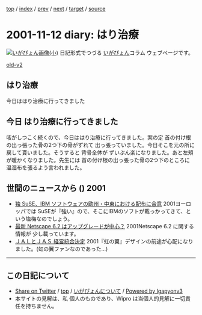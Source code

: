 [top](../index.html) 
 / [index](index.html) 
 / [prev](ig011111.html) 
 / [next](ig011113.html) 
 / [target](https://igapyon.github.io/diary/2001/ig011112.html) 
 / [source](https://github.com/igapyon/diary/blob/master/2001/ig011112.src.md) 

2001-11-12 diary: はり治療
=====================================================================================================
[![いがぴょん画像(小)](https://igapyon.github.io/diary/images/iga200306s.jpg "いがぴょん")](https://igapyon.github.io/diary/memo/memoigapyon.html) 日記形式でつづる [いがぴょん](https://igapyon.github.io/diary/memo/memoigapyon.html)コラム ウェブページです。

[old-v2](ig011112-orig.html)

## はり治療

今日ははり治療に行ってきました


## 今日 はり治療に行ってきました

咳がしつこく続くので、今日ははり治療に行ってきました。案の定 首の付け根の出っ張った骨の2つ下の骨がずれて 出っ張っていました。今日そこを元の所に戻して貰いました。そうすると 背骨全体が ずいぶん楽になりました。あと左頬が暖かくなりました。先生には 首の付け根の出っ張った骨の2つ下のところに 温湿布を張るよう言われました。

## 世間のニュースから () 2001

* [独 SuSE、IBM ソフトウェアの欧州・中東における配布に合意](http://japan.internet.com/linuxtoday/20011110/3.html)  2001ヨーロッパでは SuSEが『強い』ので、そこにIBMのソフトが載っかってきて、という塩梅なのでしょう。
* [最新 Netscape 6.2 はアップグレードが中心？](http://japan.internet.com/linuxtoday/20011110/1.html)  2001Netscape 6.2 に関する情報が 少し載っています。
* [ＪＡＬとＪＡＳ 経営統合決定](http://www.nhk.or.jp/news/2001/11/12/grri840000008568.html)  2001『虹の翼』デザインの前途が心配になりました。(虹の翼ファンなのであった…)


----------------------------------------------------------------------------------------------------

## この日記について

* [Share on Twitter](https://twitter.com/intent/tweet?hashtags=igapyon%2Cdiary%2C%E3%81%84%E3%81%8C%E3%81%B4%E3%82%87%E3%82%93&text=%E3%81%AF%E3%82%8A%E6%B2%BB%E7%99%82&url=https%3A%2F%2Figapyon.github.io%2Fdiary%2F2001%2Fig011112.html) / [top](../index.html) / [いがぴょんについて](https://igapyon.github.io/diary/memo/memoigapyon.html) / [Powered by Igapyonv3](https://github.com/igapyon/igapyonv3)
* 本サイトの見解は、私 個人のものであり、Wipro は当個人的見解に一切責任を持ちません。 
